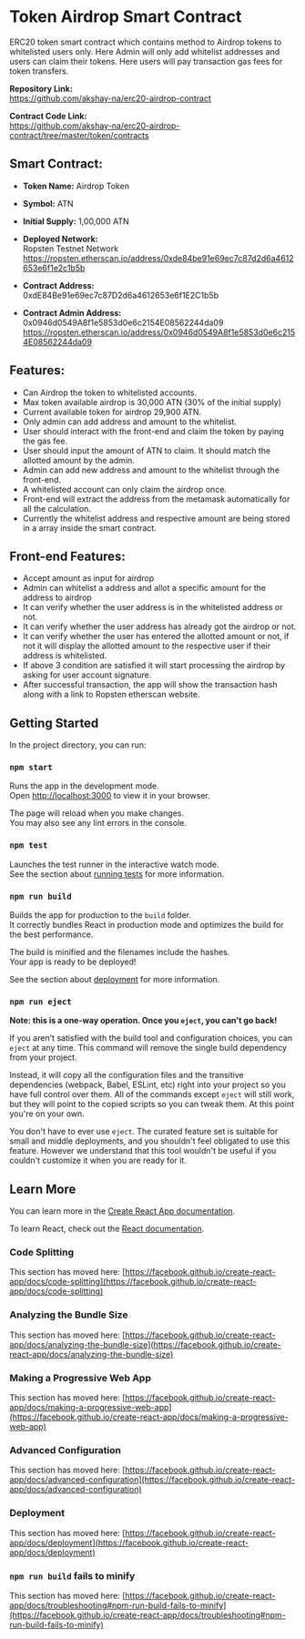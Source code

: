# Token Airdrop Smart Contract

ERC20 token smart contract which contains method to Airdrop tokens to whitelisted users only. Here Admin will only add whitelist addresses and users can claim their tokens. Here users will pay transaction gas fees for token transfers.

**Repository Link:**</br>
https://github.com/akshay-na/erc20-airdrop-contract

**Contract Code Link:**</br>
https://github.com/akshay-na/erc20-airdrop-contract/tree/master/token/contracts

## Smart Contract:

- **Token Name:** Airdrop Token
- **Symbol:** ATN
- **Initial Supply:** 1,00,000 ATN
- **Deployed Network:**</br>
Ropsten Testnet Network</br>
https://ropsten.etherscan.io/address/0xde84be91e69ec7c87d2d6a4612653e6f1e2c1b5b

- **Contract Address:**</br>
0xdE84Be91e69ec7c87D2d6a4612653e6f1E2C1b5b

- **Contract Admin Address:**</br> 0x0946d0549A8f1e5853d0e6c2154E08562244da09
https://ropsten.etherscan.io/address/0x0946d0549A8f1e5853d0e6c2154E08562244da09


## Features:

- Can Airdrop the token to whitelisted accounts.
- Max token available airdrop is 30,000 ATN (30% of the initial supply)
- Current available token for airdrop 29,900 ATN.
- Only admin can add address and amount to the whitelist.
- User should interact with the front-end and claim the token by paying the gas fee.
- User should input the amount of ATN to claim. It should match the allotted amount by the admin.
- Admin can add new address and amount to the whitelist through the front-end.
- A whitelisted account can only claim the airdrop once.
- Front-end will extract the address from the metamask automatically for all the calculation.
- Currently the whitelist address and respective amount are being stored in a array inside the smart contract.

## Front-end Features:

- Accept amount as input for airdrop
- Admin can whitelist a address and allot a specific amount for the address to airdrop
- It can verify whether the user address is in the whitelisted address or not.
- It can verify whether the user address has already got the airdrop or not.
- It can verify whether the user has entered the allotted amount or not, if not it will display the allotted amount
to the respective user if their address is whitelisted.
- If above 3 condition are satisfied it will start processing the airdrop by asking for user account signature.
- After successful transaction, the app will show the transaction hash along with a link to Ropsten etherscan
website.

## Getting Started

In the project directory, you can run:

### `npm start`

Runs the app in the development mode.\
Open [http://localhost:3000](http://localhost:3000) to view it in your browser.

The page will reload when you make changes.\
You may also see any lint errors in the console.

### `npm test`

Launches the test runner in the interactive watch mode.\
See the section about [running tests](https://facebook.github.io/create-react-app/docs/running-tests) for more information.

### `npm run build`

Builds the app for production to the `build` folder.\
It correctly bundles React in production mode and optimizes the build for the best performance.

The build is minified and the filenames include the hashes.\
Your app is ready to be deployed!

See the section about [deployment](https://facebook.github.io/create-react-app/docs/deployment) for more information.

### `npm run eject`

**Note: this is a one-way operation. Once you `eject`, you can't go back!**

If you aren't satisfied with the build tool and configuration choices, you can `eject` at any time. This command will remove the single build dependency from your project.

Instead, it will copy all the configuration files and the transitive dependencies (webpack, Babel, ESLint, etc) right into your project so you have full control over them. All of the commands except `eject` will still work, but they will point to the copied scripts so you can tweak them. At this point you're on your own.

You don't have to ever use `eject`. The curated feature set is suitable for small and middle deployments, and you shouldn't feel obligated to use this feature. However we understand that this tool wouldn't be useful if you couldn't customize it when you are ready for it.

## Learn More

You can learn more in the [Create React App documentation](https://facebook.github.io/create-react-app/docs/getting-started).

To learn React, check out the [React documentation](https://reactjs.org/).

### Code Splitting

This section has moved here: [https://facebook.github.io/create-react-app/docs/code-splitting](https://facebook.github.io/create-react-app/docs/code-splitting)

### Analyzing the Bundle Size

This section has moved here: [https://facebook.github.io/create-react-app/docs/analyzing-the-bundle-size](https://facebook.github.io/create-react-app/docs/analyzing-the-bundle-size)

### Making a Progressive Web App

This section has moved here: [https://facebook.github.io/create-react-app/docs/making-a-progressive-web-app](https://facebook.github.io/create-react-app/docs/making-a-progressive-web-app)

### Advanced Configuration

This section has moved here: [https://facebook.github.io/create-react-app/docs/advanced-configuration](https://facebook.github.io/create-react-app/docs/advanced-configuration)

### Deployment

This section has moved here: [https://facebook.github.io/create-react-app/docs/deployment](https://facebook.github.io/create-react-app/docs/deployment)

### `npm run build` fails to minify

This section has moved here: [https://facebook.github.io/create-react-app/docs/troubleshooting#npm-run-build-fails-to-minify](https://facebook.github.io/create-react-app/docs/troubleshooting#npm-run-build-fails-to-minify)
